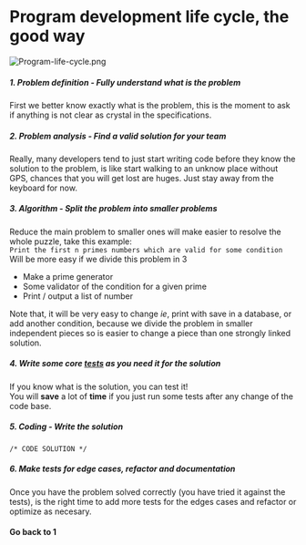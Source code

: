 # Program development life cycle, the good way
![Program-life-cycle.png](https://github.com/juliomatcom/blog/raw/master/content/Program-life-cycle.png)
##### 1. Problem definition - Fully understand what is the **problem**
First we better know exactly what is the problem, this is the moment to ask if anything is not clear as crystal in the specifications.

##### 2. Problem analysis - Find a valid **solution** for your team
Really, many developers tend to just start writing code before they know the solution to the problem, is like start walking to an unknow place without GPS, chances that you will get lost are huges. Just stay away from the keyboard for now.

##### 3. Algorithm - **Split** the problem into **smaller** problems
Reduce the main problem to smaller ones will make easier to resolve the whole puzzle, take this example:  
`Print the first n primes numbers which are valid for some condition`   
Will be more easy if we divide this problem in 3
- Make a prime generator
- Some validator of the condition for a given prime
- Print / output a list of number
 
Note that, it will be very easy to change *ie*, print with save in a database, or add another condition, because we divide the problem in smaller independent pieces so is easier to change a piece than one strongly linked solution.

##### 4. Write some core [tests](https://en.wikipedia.org/wiki/Test-driven_development) as you need it for the solution  
If you know what is the solution, you can test it!  
You will **save** a lot of **time** if you just run some tests after any change of the code base. 

##### 5. Coding - Write the solution
`/* CODE SOLUTION */ `

##### 6. Make tests for edge cases, refactor and documentation
Once you have the problem solved correctly (you have tried it against the tests), is the right time to add more tests for the edges cases and refactor or optimize as necesary.


#### Go back to 1
